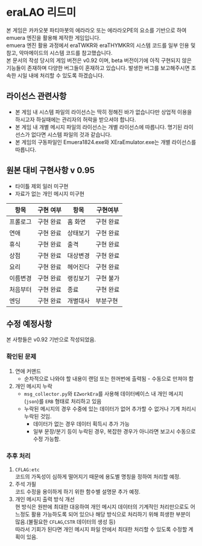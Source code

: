# eraLAO 리드미

본 게임은 카카오봇 파티마봇의 에라라오 또는 에라라오PE의 요소를 기반으로 하여 emuera 엔진을 활용해 제작한 게임입니다.  
emuera 엔진 활용 과정에서 eraTWKR와 eraTHYMKR의 시스템 코드를 일부 인용 및 참고, 악마메이드의 시스템 코드를 참고했습니다.  
본 문서의 작성 당시의 게임 버전은 v0.92 이며, beta 버전이기에 아직 구현되지 않은 기능들이 존재하며 다양한 버그들이 혼재하고 있습니다. 발생한 버그를 보고해주시면 조속한 시일 내에 처리할 수 있도록 하겠습니다.

## 라이선스 관련사항

* 본 게임 내 시스템 파일의 라이선스는 딱히 정해진 바가 없습니다만 상업적 이용을 하시고자 하실때에는 관리자의 허락을 받으셔야 합니다.
* 본 게임 내 개별 메시지 파일의 라이선스는 개별 라이선스에 따릅니다. 명기된 라이선스가 없다면 시스템 파일의 것과 같습니다.
* 본 게임의 구동파일인 Emuera1824.exe와 XEraEmulator.exe는 개별 라이선스를 따릅니다.

## 원본 대비 구현사항 v 0.95

* 타이틀 제외 일러 미구현
* 자료가 없는 개인 메시지 미구현

| 항목 | 구현 여부 | 항목 | 구현여부 |
| --- | --- | --- | --- |
| 프롤로그 | 구현 완료 | 홈 화면 | 구현 완료 |
| 연애 | 구현 완료 | 상태보기 | 구현 완료 |
| 휴식 | 구현 완료 | 출격 | 구현 완료 |
| 상점 | 구현 완료 | 대상변경 | 구현 완료 |
| 요리 | 구현 완료 | 헤어진다 | 구현 완료 |
| 이름변경 | 구현 완료 | 랭킹보기 | 구현 불가 |
| 처음부터 | 구현 완료 | 종료 | 구현 완료 |
| 엔딩 | 구현 완료 | 개별대사 | 부분구현 |

## 수정 예정사항

본 사항들은 v0.92 기반으로 작성되었음.

### 확인된 문제

1. 연애 커맨드
    * 순차적으로 나와야 할 내용이 랜덤 또는 한꺼번에 출력됨 - 수동으로 만져야 함
2. 개인 메시지 누락
    * `msg_collector.py`와 `EZworkEra`를 사용해 데이터베이스 내 개인 메시지(`json`)를 `ERB` 형태로 처리하고 있음
    * 누락된 메시지의 경우 수중에 있는 데이터가 없어 추가할 수 없거나 기계 처리시 누락된 것임.
        * 데이터가 없는 경우 데이터 획득시 추가 가능
        * 일부 문장/분기 등이 누락된 경우, 복잡한 경우가 아니라면 보고시 수동으로 수정 가능함.

### 추후 처리

1. `CFLAG:etc`  
  코드의 가독성이 심하게 떨어지기 때문에 용도별 명칭을 정하여 처리할 예정.
2. 주석 가필  
  코드 수정을 용이하게 하기 위한 함수별 설명문 추가 예정.
3. 개인 메시지 출력 방식 개선  
  현 방식은 원판에 최대한 대응하여 개인 메시지 데이터의 기계적인 처리만으로도 어느정도 활용 가능하도록 되어 있으나 해당 방식으로 처리하기 위해 희생한 부분이 많음.(불필요한 `CFLAG`,`CSTR` 데이터의 생성 등)  
  따라서 기회가 된다면 개인 메시지 파일 안에서 최대한 처리할 수 있도록 수정할 계획이 있음.
